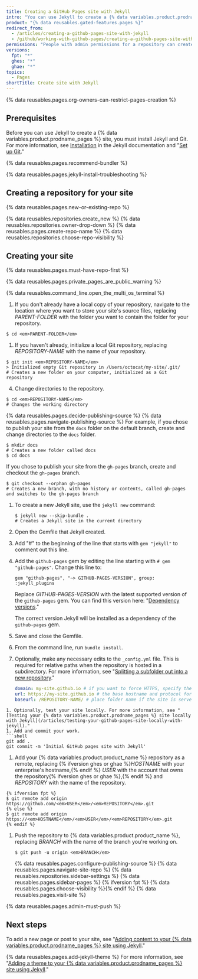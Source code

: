 ```yaml
---
title: Creating a GitHub Pages site with Jekyll
intro: "You can use Jekyll to create a {% data variables.product.prodname_pages %} site in a new or existing repository."
product: "{% data reusables.gated-features.pages %}"
redirect_from:
  - /articles/creating-a-github-pages-site-with-jekyll
  - /github/working-with-github-pages/creating-a-github-pages-site-with-jekyll
permissions: "People with admin permissions for a repository can create a {% data variables.product.prodname_pages %} site with Jekyll."
versions:
  fpt: "*"
  ghes: "*"
  ghae: "*"
topics:
  - Pages
shortTitle: Create site with Jekyll
---
```


{% data reusables.pages.org-owners-can-restrict-pages-creation %}

## Prerequisites

Before you can use Jekyll to create a {% data variables.product.prodname_pages %} site, you must install Jekyll and Git. For more information, see [Installation](https://jekyllrb.com/docs/installation/) in the Jekyll documentation and "[Set up Git](/articles/set-up-git)."

{% data reusables.pages.recommend-bundler %}

{% data reusables.pages.jekyll-install-troubleshooting %}

## Creating a repository for your site

{% data reusables.pages.new-or-existing-repo %}

{% data reusables.repositories.create_new %}
{% data reusables.repositories.owner-drop-down %}
{% data reusables.pages.create-repo-name %}
{% data reusables.repositories.choose-repo-visibility %}

## Creating your site

{% data reusables.pages.must-have-repo-first %}

{% data reusables.pages.private_pages_are_public_warning %}

{% data reusables.command_line.open_the_multi_os_terminal %}

1. If you don't already have a local copy of your repository, navigate to the location where you want to store your site's source files, replacing _PARENT-FOLDER_ with the folder you want to contain the folder for your repository.

```shell
$ cd <em>PARENT-FOLDER</em>
```

1. If you haven't already, initialize a local Git repository, replacing _REPOSITORY-NAME_ with the name of your repository.

```shell
$ git init <em>REPOSITORY-NAME</em>
> Initialized empty Git repository in /Users/octocat/my-site/.git/
# Creates a new folder on your computer, initialized as a Git repository
```

4. Change directories to the repository.

```shell
$ cd <em>REPOSITORY-NAME</em>
# Changes the working directory
```

{% data reusables.pages.decide-publishing-source %}
{% data reusables.pages.navigate-publishing-source %}
For example, if you chose to publish your site from the `docs` folder on the default branch, create and change directories to the `docs` folder.

```shell
$ mkdir docs
# Creates a new folder called docs
$ cd docs
```

If you chose to publish your site from the `gh-pages` branch, create and checkout the `gh-pages` branch.

```shell
$ git checkout --orphan gh-pages
# Creates a new branch, with no history or contents, called gh-pages and switches to the gh-pages branch
```

1. To create a new Jekyll site, use the `jekyll new` command:
   ```shell
   $ jekyll new --skip-bundle .
   # Creates a Jekyll site in the current directory
   ```
1. Open the Gemfile that Jekyll created.
1. Add "#" to the beginning of the line that starts with `gem "jekyll"` to comment out this line.
1. Add the `github-pages` gem by editing the line starting with `# gem "github-pages"`. Change this line to:

   ```shell
   gem "github-pages", "~> GITHUB-PAGES-VERSION", group: :jekyll_plugins
   ```

   Replace _GITHUB-PAGES-VERSION_ with the latest supported version of the `github-pages` gem. You can find this version here: "[Dependency versions](https://pages.github.com/versions/)."

   The correct version Jekyll will be installed as a dependency of the `github-pages` gem.

1. Save and close the Gemfile.
1. From the command line, run `bundle install`.
1. Optionally, make any necessary edits to the `_config.yml` file. This is required for relative paths when the repository is hosted in a subdirectory. For more information, see "[Splitting a subfolder out into a new repository](/github/getting-started-with-github/using-git/splitting-a-subfolder-out-into-a-new-repository)."
   ```yml
   domain: my-site.github.io # if you want to force HTTPS, specify the domain without the http at the start, e.g. example.com
   url: https://my-site.github.io # the base hostname and protocol for your site, e.g. http://example.com
   baseurl: /REPOSITORY-NAME/ # place folder name if the site is served in a subfolder
   ```

````
1. Optionally, test your site locally. For more information, see "[Testing your {% data variables.product.prodname_pages %} site locally with Jekyll](/articles/testing-your-github-pages-site-locally-with-jekyll)."
1. Add and commit your work.
```shell
git add .
git commit -m 'Initial GitHub pages site with Jekyll'
````

1. Add your {% data variables.product.product_name %} repository as a remote, replacing {% ifversion ghes or ghae %}_HOSTNAME_ with your enterprise's hostname,{% endif %} _USER_ with the account that owns the repository{% ifversion ghes or ghae %},{% endif %} and _REPOSITORY_ with the name of the repository.

```shell
{% ifversion fpt %}
$ git remote add origin https://github.com/<em>USER</em>/<em>REPOSITORY</em>.git
{% else %}
$ git remote add origin https://<em>HOSTNAME</em>/<em>USER</em>/<em>REPOSITORY</em>.git
{% endif %}
```

1. Push the repository to {% data variables.product.product_name %}, replacing _BRANCH_ with the name of the branch you're working on.
   ```shell
   $ git push -u origin <em>BRANCH</em>
   ```
   {% data reusables.pages.configure-publishing-source %}
   {% data reusables.pages.navigate-site-repo %}
   {% data reusables.repositories.sidebar-settings %}
   {% data reusables.pages.sidebar-pages %}
   {% ifversion fpt %}
   {% data reusables.pages.choose-visibility %}{% endif %}
   {% data reusables.pages.visit-site %}

{% data reusables.pages.admin-must-push %}

## Next steps

To add a new page or post to your site, see "[Adding content to your {% data variables.product.prodname_pages %} site using Jekyll](/articles/adding-content-to-your-github-pages-site-using-jekyll)."

{% data reusables.pages.add-jekyll-theme %} For more information, see "[Adding a theme to your {% data variables.product.prodname_pages %} site using Jekyll](/articles/adding-a-theme-to-your-github-pages-site-using-jekyll)."
